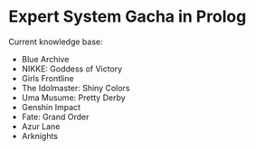 # Expert System Gacha in Prolog

Current knowledge base:
- Blue Archive
- NIKKE: Goddess of Victory
- Girls Frontline
- The Idolmaster: Shiny Colors
- Uma Musume: Pretty Derby
- Genshin Impact
- Fate: Grand Order
- Azur Lane
- Arknights